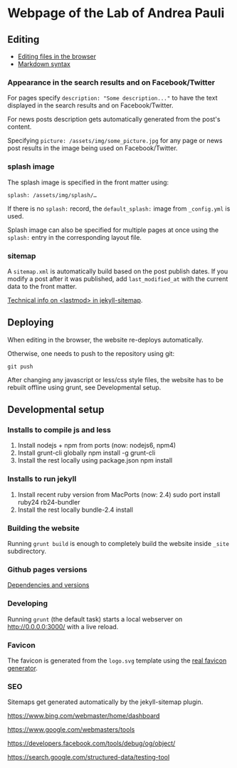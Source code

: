 Webpage of the Lab of Andrea Pauli
==================================

Editing
-------

* [Editing files in the browser](https://help.github.com/articles/editing-files-in-your-repository/)
* [Markdown syntax](https://daringfireball.net/projects/markdown/syntax)

### Appearance in the search results and on Facebook/Twitter

For pages specify `description: "Some description..."` to have the text displayed in the search results and on Facebook/Twitter.

For news posts description gets automatically generated from the post's content.

Specifying `picture: /assets/img/some_picture.jpg` for any page or news post results in the image being used on Facebook/Twitter.


### splash image

The splash image is specified in the front matter using:

    splash: /assets/img/splash/…

If there is no `splash:` record, the `default_splash:` image from `_config.yml`
is used.

Splash image can also be specified for multiple pages at once using the
`splash:` entry in the corresponding layout file.


### sitemap

A `sitemap.xml` is automatically build based on the post publish dates. If you
modify a post after it was published, add `last_modified_at` with the current
data to the front matter.

[Technical info on &lt;lastmod&gt; in
jekyll-sitemap](https://github.com/jekyll/jekyll-sitemap#lastmod-tag).


Deploying
---------

When editing in the browser, the website re-deploys automatically.

Otherwise, one needs to push to the repository using git:

    git push

After changing any javascript or less/css style files, the website has to be
rebuilt offline using grunt, see Developmental setup.

Developmental setup
-------------------

### Installs to compile js and less

1. Install nodejs + npm from ports (now: nodejs6, npm4)
2. Install grunt-cli globally
    npm install -g grunt-cli
3. Install the rest locally using package.json
    npm install

### Installs to run jekyll

1. Install recent ruby version from MacPorts (now: 2.4)
    sudo port install ruby24 rb24-bundler
2. Install the rest locally
    bundle-2.4 install

### Building the website

Running `grunt build` is enough to completely build the website inside `_site`
subdirectory.


### Github pages versions

[Dependencies and versions](https://pages.github.com/versions/)

### Developing

Running `grunt` (the default task) starts a local webserver on
http://0.0.0.0:3000/ with a live reload.

### Favicon

The favicon is generated from the `logo.svg` template using the [real favicon
generator](http://realfavicongenerator.net/).

### SEO

Sitemaps get generated automatically by the jekyll-sitemap plugin.

https://www.bing.com/webmaster/home/dashboard

https://www.google.com/webmasters/tools

https://developers.facebook.com/tools/debug/og/object/

https://search.google.com/structured-data/testing-tool
